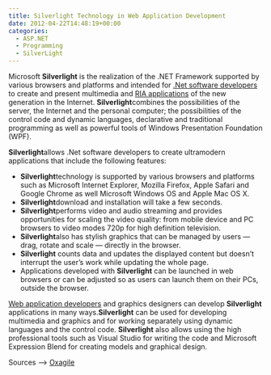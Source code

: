 ```yaml
---
title: Silverlight Technology in Web Application Development
date: 2012-04-22T14:48:19+00:00
categories:
  - ASP.NET
  - Programming
  - SilverLight
---
```

Microsoft **Silverlight** is the realization of the .NET Framework supported by various browsers and platforms and intended for [.Net software developers](http://www.netsoftwaredevelopment.com/) to create and present multimedia and [RIA applications](http://en.wikipedia.org/wiki/Rich_Internet_application) of the new generation in the Internet. **Silverlight**combines the possibilities of the server, the Internet and the personal computer; the possibilities of the control code and dynamic languages, declarative and traditional programming as well as powerful tools of Windows Presentation Foundation (WPF).

**Silverlight**allows .Net software developers to create ultramodern applications that include the following features:

  * **Silverlight**technology is supported by various browsers and platforms such as Microsoft Internet Explorer, Mozilla Firefox, Apple Safari and Google Chrome as well Microsoft Windows OS and Apple Mac OS X.
  * **Silverlight**download and installation will take a few seconds.
  * **Silverlight**performs video and audio streaming and provides opportunities for scaling the video quality: from mobile device and PC browsers to video modes 720p for high definition television.
  * **Silverlight**also has stylish graphics that can be managed by users — drag, rotate and scale — directly in the browser.
  * **Silverlight** counts data and updates the displayed content but doesn’t interrupt the user’s work while updating the whole page.
  * Applications developed with **Silverlight** can be launched in web browsers or can be adjusted so as users can launch them on their PCs, outside the browser.

[Web application developers](http://en.wikipedia.org/wiki/Web_application_development) and graphics designers can develop **Silverlight** applications in many ways.**Silverlight** can be used for developing multimedia and graphics and for working separately using dynamic languages and the control code. **Silverlight** also allows using the high professional tools such as Visual Studio for writing the code and Microsoft Expression Blend for creating models and graphical design.

Sources &#8211;> [Oxagile](http://www.oxagile.com/article/183-silverlight-technology-web-application-development)
